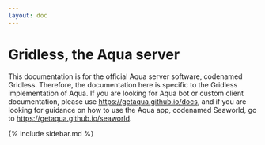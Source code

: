 ```yaml
---
layout: doc
---
```

# Gridless, the Aqua server
This documentation is for the official Aqua server software, codenamed Gridless. Therefore, the documentation here is specific to the Gridless implementation of Aqua. If you are looking for Aqua bot or custom client documentation, please use https://getaqua.github.io/docs, and if you are looking for guidance on how to use the Aqua app, codenamed Seaworld, go to https://getaqua.github.io/seaworld.

{% include sidebar.md %}